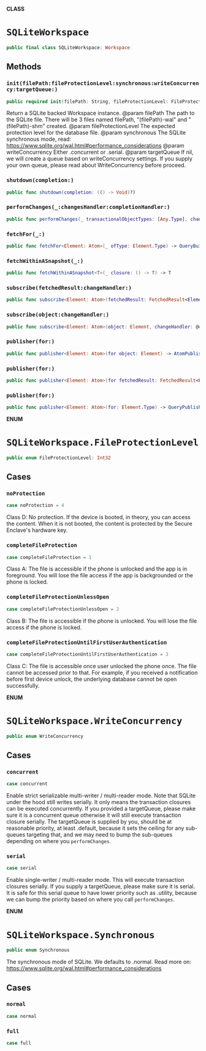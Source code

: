 **CLASS**

# `SQLiteWorkspace`

```swift
public final class SQLiteWorkspace: Workspace
```

## Methods
### `init(filePath:fileProtectionLevel:synchronous:writeConcurrency:targetQueue:)`

```swift
public required init(filePath: String, fileProtectionLevel: FileProtectionLevel, synchronous: Synchronous = .normal, writeConcurrency: WriteConcurrency = .concurrent, targetQueue: DispatchQueue? = nil)
```

Return a SQLite backed Workspace instance.
@param filePath The path to the SQLite file. There will be 3 files named filePath, "\(filePath)-wal" and "\(filePath)-shm" created.
@param fileProtectionLevel The expected protection level for the database file.
@param synchronous The SQLite synchronous mode, read: https://www.sqlite.org/wal.html#performance_considerations
@param writeConcurrency Either .concurrent or .serial.
@param targetQueue If nil, we will create a queue based on writeConcurrency settings. If you supply your own queue, please read
                   about WriteConcurrency before proceed.

### `shutdown(completion:)`

```swift
public func shutdown(completion: (() -> Void)?)
```

### `performChanges(_:changesHandler:completionHandler:)`

```swift
public func performChanges(_ transactionalObjectTypes: [Any.Type], changesHandler: @escaping Workspace.ChangesHandler, completionHandler: Workspace.CompletionHandler? = nil)
```

### `fetchFor(_:)`

```swift
public func fetchFor<Element: Atom>(_ ofType: Element.Type) -> QueryBuilder<Element>
```

### `fetchWithinASnapshot(_:)`

```swift
public func fetchWithinASnapshot<T>(_ closure: () -> T) -> T
```

### `subscribe(fetchedResult:changeHandler:)`

```swift
public func subscribe<Element: Atom>(fetchedResult: FetchedResult<Element>, changeHandler: @escaping (_: FetchedResult<Element>) -> Void) -> Workspace.Subscription where Element: Equatable
```

### `subscribe(object:changeHandler:)`

```swift
public func subscribe<Element: Atom>(object: Element, changeHandler: @escaping (_: SubscribedObject<Element>) -> Void) -> Workspace.Subscription where Element: Equatable
```

### `publisher(for:)`

```swift
public func publisher<Element: Atom>(for object: Element) -> AtomPublisher<Element> where Element: Equatable
```

### `publisher(for:)`

```swift
public func publisher<Element: Atom>(for fetchedResult: FetchedResult<Element>) -> FetchedResultPublisher<Element> where Element: Equatable
```

### `publisher(for:)`

```swift
public func publisher<Element: Atom>(for: Element.Type) -> QueryPublisherBuilder<Element> where Element: Equatable
```

**ENUM**

# `SQLiteWorkspace.FileProtectionLevel`

```swift
public enum FileProtectionLevel: Int32
```

## Cases
### `noProtection`

```swift
case noProtection = 4
```

Class D: No protection. If the device is booted, in theory, you can access the content.
When it is not booted, the content is protected by the Secure Enclave's hardware key.

### `completeFileProtection`

```swift
case completeFileProtection = 1
```

Class A: The file is accessible if the phone is unlocked and the app is in foreground.
You will lose the file access if the app is backgrounded or the phone is locked.

### `completeFileProtectionUnlessOpen`

```swift
case completeFileProtectionUnlessOpen = 2
```

Class B: The file is accessible if the phone is unlocked. You will lose the file access
if the phone is locked.

### `completeFileProtectionUntilFirstUserAuthentication`

```swift
case completeFileProtectionUntilFirstUserAuthentication = 3
```

Class C: The file is accessible once user unlocked the phone once. The file cannot be
accessed prior to that. For example, if you received a notification before first device
unlock, the underlying database cannot be open successfully.

**ENUM**

# `SQLiteWorkspace.WriteConcurrency`

```swift
public enum WriteConcurrency
```

## Cases
### `concurrent`

```swift
case concurrent
```

Enable strict serializable multi-writer / multi-reader mode. Note that SQLite under the
hood still writes serially. It only means the transaction closures can be executed
concurrently. If you provided a targetQueue, please make sure it is a concurrent queue
otherwise it will still execute transaction closure serially. The targetQueue is supplied
by you, should be at reasonable priority, at least .default, because it sets the ceiling
for any sub-queues targeting that, and we may need to bump the sub-queues depending on
where you `performChanges`.

### `serial`

```swift
case serial
```

Enable single-writer / multi-reader mode. This will execute transaction closures serially.
If you supply a targetQueue, please make sure it is serial. It is safe for this serial queue
to have lower priority such as .utility, because we can bump the priority based on where
you call `performChanges`.

**ENUM**

# `SQLiteWorkspace.Synchronous`

```swift
public enum Synchronous
```

The synchronous mode of SQLite. We defaults to .normal. Read more on: https://www.sqlite.org/wal.html#performance_considerations

## Cases
### `normal`

```swift
case normal
```

### `full`

```swift
case full
```
